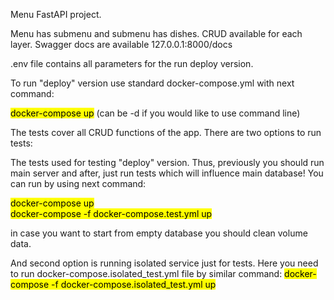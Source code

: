 Menu FastAPI project.

Menu has submenu and submenu has dishes.
CRUD available for each layer.
Swagger docs are available 127.0.0.1:8000/docs

.env file contains all parameters for the run deploy version.

To run "deploy" version use standard docker-compose.yml with next command:

<mark>docker-compose up</mark>
(can be -d if you would like to use command line)

The tests cover all CRUD functions of the app. There are two options to run tests:


The tests used for testing "deploy" version. Thus, previously you should run main server and
after, just run tests which will influence main database! You can run by using next command:

<mark>docker-compose up</mark> <br>
<mark>docker-compose -f docker-compose.test.yml up</mark>

in case you want to start from empty database you should clean volume data.

And second option is running isolated service just for tests. Here you need to run docker-compose.isolated_test.yml file by similar command:
<mark>docker-compose -f docker-compose.isolated_test.yml up</mark>
